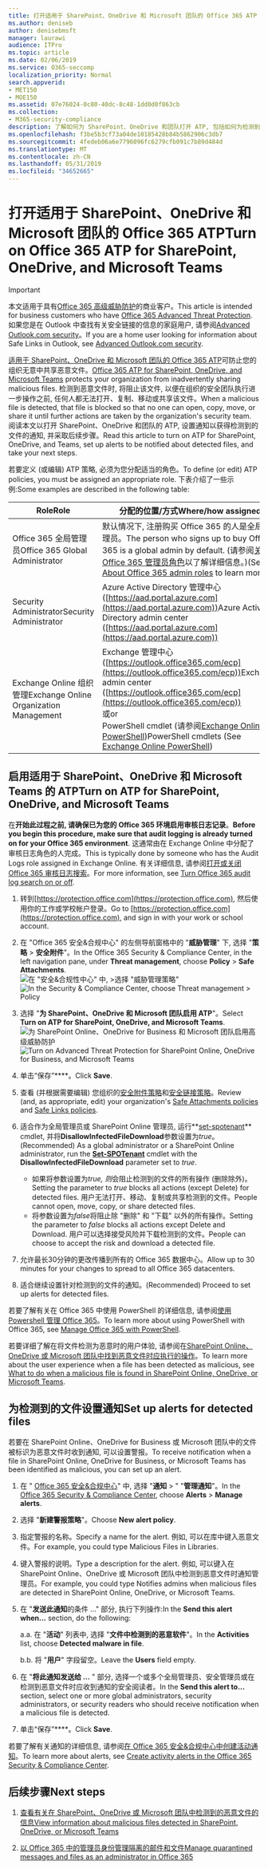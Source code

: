 ```yaml
---
title: 打开适用于 SharePoint、OneDrive 和 Microsoft 团队的 Office 365 ATP
ms.author: deniseb
author: denisebmsft
manager: laurawi
audience: ITPro
ms.topic: article
ms.date: 02/06/2019
ms.service: O365-seccomp
localization_priority: Normal
search.appverid:
- MET150
- MOE150
ms.assetid: 07e76024-0c80-40dc-8c48-1dd0d0f863cb
ms.collection:
- M365-security-compliance
description: 了解如何为 SharePoint、OneDrive 和团队打开 ATP, 包括如何为检测到的文件设置通知。
ms.openlocfilehash: f3be5b3cf73a04de10185428b84b5862906c3db7
ms.sourcegitcommit: 4fedeb06a6e7796096fc6279cfb091c7b89d484d
ms.translationtype: MT
ms.contentlocale: zh-CN
ms.lasthandoff: 05/31/2019
ms.locfileid: "34652665"
---
```

# <a name="turn-on-office-365-atp-for-sharepoint-onedrive-and-microsoft-teams"></a><span data-ttu-id="b50f8-103">打开适用于 SharePoint、OneDrive 和 Microsoft 团队的 Office 365 ATP</span><span class="sxs-lookup"><span data-stu-id="b50f8-103">Turn on Office 365 ATP for SharePoint, OneDrive, and Microsoft Teams</span></span>

> [!IMPORTANT]
> <span data-ttu-id="b50f8-104">本文适用于具有[Office 365 高级威胁防护](office-365-atp.md)的商业客户。</span><span class="sxs-lookup"><span data-stu-id="b50f8-104">This article is intended for business customers who have [Office 365 Advanced Threat Protection](office-365-atp.md).</span></span> <span data-ttu-id="b50f8-105">如果您是在 Outlook 中查找有关安全链接的信息的家庭用户, 请参阅[Advanced Outlook.com security](https://support.office.com/article/advanced-outlook-com-security-for-office-365-subscribers-882d2243-eab9-4545-a58a-b36fee4a46e2)。</span><span class="sxs-lookup"><span data-stu-id="b50f8-105">If you are a home user looking for information about Safe Links in Outlook, see [Advanced Outlook.com security](https://support.office.com/article/advanced-outlook-com-security-for-office-365-subscribers-882d2243-eab9-4545-a58a-b36fee4a46e2).</span></span>

<span data-ttu-id="b50f8-106">[适用于 SharePoint、OneDrive 和 Microsoft 团队的 Office 365 ATP](atp-for-spo-odb-and-teams.md)可防止您的组织无意中共享恶意文件。</span><span class="sxs-lookup"><span data-stu-id="b50f8-106">[Office 365 ATP for SharePoint, OneDrive, and Microsoft Teams](atp-for-spo-odb-and-teams.md) protects your organization from inadvertently sharing malicious files.</span></span> <span data-ttu-id="b50f8-107">检测到恶意文件时, 将阻止该文件, 以便在组织的安全团队执行进一步操作之前, 任何人都无法打开、复制、移动或共享该文件。</span><span class="sxs-lookup"><span data-stu-id="b50f8-107">When a malicious file is detected, that file is blocked so that no one can open, copy, move, or share it until further actions are taken by the organization's security team.</span></span> <span data-ttu-id="b50f8-108">阅读本文以打开 SharePoint、OneDrive 和团队的 ATP, 设置通知以获得检测到的文件的通知, 并采取后续步骤。</span><span class="sxs-lookup"><span data-stu-id="b50f8-108">Read this article to turn on ATP for SharePoint, OneDrive, and Teams, set up alerts to be notified about detected files, and take your next steps.</span></span> 
  
<span data-ttu-id="b50f8-109">若要定义 (或编辑) ATP 策略, 必须为您分配适当的角色。</span><span class="sxs-lookup"><span data-stu-id="b50f8-109">To define (or edit) ATP policies, you must be assigned an appropriate role.</span></span> <span data-ttu-id="b50f8-110">下表介绍了一些示例:</span><span class="sxs-lookup"><span data-stu-id="b50f8-110">Some examples are described in the following table:</span></span>

|<span data-ttu-id="b50f8-111">Role</span><span class="sxs-lookup"><span data-stu-id="b50f8-111">Role</span></span>  |<span data-ttu-id="b50f8-112">分配的位置/方式</span><span class="sxs-lookup"><span data-stu-id="b50f8-112">Where/how assigned</span></span>  |
|---------|---------|
|<span data-ttu-id="b50f8-113">Office 365 全局管理员</span><span class="sxs-lookup"><span data-stu-id="b50f8-113">Office 365 Global Administrator</span></span> |<span data-ttu-id="b50f8-114">默认情况下, 注册购买 Office 365 的人是全局管理员。</span><span class="sxs-lookup"><span data-stu-id="b50f8-114">The person who signs up to buy Office 365 is a global admin by default.</span></span> <span data-ttu-id="b50f8-115">(请参阅[关于 Office 365 管理员角色](https://docs.microsoft.com/office365/admin/add-users/about-admin-roles)以了解详细信息。)</span><span class="sxs-lookup"><span data-stu-id="b50f8-115">(See [About Office 365 admin roles](https://docs.microsoft.com/office365/admin/add-users/about-admin-roles) to learn more.)</span></span>         |
|<span data-ttu-id="b50f8-116">Security Administrator</span><span class="sxs-lookup"><span data-stu-id="b50f8-116">Security Administrator</span></span> |<span data-ttu-id="b50f8-117">Azure Active Directory 管理中心 ([https://aad.portal.azure.com](https://aad.portal.azure.com))</span><span class="sxs-lookup"><span data-stu-id="b50f8-117">Azure Active Directory admin center ([https://aad.portal.azure.com](https://aad.portal.azure.com))</span></span>|
|<span data-ttu-id="b50f8-118">Exchange Online 组织管理</span><span class="sxs-lookup"><span data-stu-id="b50f8-118">Exchange Online Organization Management</span></span> |<span data-ttu-id="b50f8-119">Exchange 管理中心 ([https://outlook.office365.com/ecp](https://outlook.office365.com/ecp))</span><span class="sxs-lookup"><span data-stu-id="b50f8-119">Exchange admin center ([https://outlook.office365.com/ecp](https://outlook.office365.com/ecp))</span></span> <br><span data-ttu-id="b50f8-120">或</span><span class="sxs-lookup"><span data-stu-id="b50f8-120">or</span></span> <br>  <span data-ttu-id="b50f8-121">PowerShell cmdlet (请参阅[Exchange Online PowerShell](https://docs.microsoft.com/powershell/exchange/exchange-online/exchange-online-powershell?view=exchange-ps))</span><span class="sxs-lookup"><span data-stu-id="b50f8-121">PowerShell cmdlets (See [Exchange Online PowerShell](https://docs.microsoft.com/powershell/exchange/exchange-online/exchange-online-powershell?view=exchange-ps))</span></span> |
  
## <a name="turn-on-atp-for-sharepoint-onedrive-and-microsoft-teams"></a><span data-ttu-id="b50f8-122">启用适用于 SharePoint、OneDrive 和 Microsoft Teams 的 ATP</span><span class="sxs-lookup"><span data-stu-id="b50f8-122">Turn on ATP for SharePoint, OneDrive, and Microsoft Teams</span></span>

<span data-ttu-id="b50f8-123">在**开始此过程之前, 请确保已为您的 Office 365 环境启用审核日志记录**。</span><span class="sxs-lookup"><span data-stu-id="b50f8-123">**Before you begin this procedure, make sure that audit logging is already turned on for your Office 365 environment**.</span></span> <span data-ttu-id="b50f8-124">这通常由在 Exchange Online 中分配了审核日志角色的人完成。</span><span class="sxs-lookup"><span data-stu-id="b50f8-124">This is typically done by someone who has the Audit Logs role assigned in Exchange Online.</span></span> <span data-ttu-id="b50f8-125">有关详细信息, 请参阅[打开或关闭 Office 365 审核日志搜索](turn-audit-log-search-on-or-off.md)。</span><span class="sxs-lookup"><span data-stu-id="b50f8-125">For more information, see [Turn Office 365 audit log search on or off](turn-audit-log-search-on-or-off.md).</span></span>
  
1. <span data-ttu-id="b50f8-126">转到[https://protection.office.com](https://protection.office.com), 然后使用你的工作或学校帐户登录。</span><span class="sxs-lookup"><span data-stu-id="b50f8-126">Go to [https://protection.office.com](https://protection.office.com), and sign in with your work or school account.</span></span>
    
2. <span data-ttu-id="b50f8-127">在 "Office 365 安全&amp;合规中心" 的左侧导航窗格中的 "**威胁管理**" 下, 选择 "**策略** \> **安全附件**"。</span><span class="sxs-lookup"><span data-stu-id="b50f8-127">In the Office 365 Security &amp; Compliance Center, in the left navigation pane, under **Threat management**, choose **Policy** \> **Safe Attachments**.</span></span> <br/><span data-ttu-id="b50f8-128">![在 "安全&amp;合规性中心" 中, \>选择 "威胁管理策略"](media/08849c91-f043-4cd1-a55e-d440c86442f2.png)</span><span class="sxs-lookup"><span data-stu-id="b50f8-128">![In the Security &amp; Compliance Center, choose Threat management \> Policy](media/08849c91-f043-4cd1-a55e-d440c86442f2.png)</span></span>
  
3. <span data-ttu-id="b50f8-129">选择 "**为 SharePoint、OneDrive 和 Microsoft 团队启用 ATP**"。</span><span class="sxs-lookup"><span data-stu-id="b50f8-129">Select **Turn on ATP for SharePoint, OneDrive, and Microsoft Teams**.</span></span><br/><span data-ttu-id="b50f8-130">![为 SharePoint Online、OneDrive for Business 和 Microsoft 团队启用高级威胁防护](media/48cfaace-59cc-4e60-bf86-05ff6b99bdbf.png)</span><span class="sxs-lookup"><span data-stu-id="b50f8-130">![Turn on Advanced Threat Protection for SharePoint Online, OneDrive for Business, and Microsoft Teams](media/48cfaace-59cc-4e60-bf86-05ff6b99bdbf.png)</span></span>
  
4. <span data-ttu-id="b50f8-131">单击“保存”\*\*\*\*。</span><span class="sxs-lookup"><span data-stu-id="b50f8-131">Click **Save**.</span></span>
    
5. <span data-ttu-id="b50f8-132">查看 (并根据需要编辑) 您组织的[安全附件策略](set-up-atp-safe-attachments-policies.md)和[安全链接策略](set-up-atp-safe-links-policies.md)。</span><span class="sxs-lookup"><span data-stu-id="b50f8-132">Review (and, as appropriate, edit) your organization's [Safe Attachments policies](set-up-atp-safe-attachments-policies.md) and [Safe Links policies](set-up-atp-safe-links-policies.md).</span></span>
    
6. <span data-ttu-id="b50f8-133">适合作为全局管理员或 SharePoint Online 管理员, 运行**[set-spotenant](https://docs.microsoft.com/powershell/module/sharepoint-online/Set-SPOTenant?view=sharepoint-ps)** cmdlet, 并将**DisallowInfectedFileDownload**参数设置为*true*。</span><span class="sxs-lookup"><span data-stu-id="b50f8-133">(Recommended) As a global administrator or a SharePoint Online administrator, run the **[Set-SPOTenant](https://docs.microsoft.com/powershell/module/sharepoint-online/Set-SPOTenant?view=sharepoint-ps)** cmdlet with the **DisallowInfectedFileDownload** parameter set to  *true*.</span></span> <br/>
      - <span data-ttu-id="b50f8-134">如果将参数设置为*true, 则*会阻止检测到的文件的所有操作 (删除除外)。</span><span class="sxs-lookup"><span data-stu-id="b50f8-134">Setting the parameter to *true* blocks all actions (except Delete) for detected files.</span></span> <span data-ttu-id="b50f8-135">用户无法打开、移动、复制或共享检测到的文件。</span><span class="sxs-lookup"><span data-stu-id="b50f8-135">People cannot open, move, copy, or share detected files.</span></span>
      - <span data-ttu-id="b50f8-136">将参数设置为*false*将阻止除 "删除" 和 "下载" 以外的所有操作。</span><span class="sxs-lookup"><span data-stu-id="b50f8-136">Setting the parameter to *false* blocks all actions except Delete and Download.</span></span> <span data-ttu-id="b50f8-137">用户可以选择接受风险并下载检测到的文件。</span><span class="sxs-lookup"><span data-stu-id="b50f8-137">People can choose to accept the risk and download a detected file.</span></span>  
   
7. <span data-ttu-id="b50f8-138">允许最长30分钟的更改传播到所有的 Office 365 数据中心。</span><span class="sxs-lookup"><span data-stu-id="b50f8-138">Allow up to 30 minutes for your changes to spread to all Office 365 datacenters.</span></span>
    
8. <span data-ttu-id="b50f8-139">适合继续设置针对检测到的文件的通知。</span><span class="sxs-lookup"><span data-stu-id="b50f8-139">(Recommended) Proceed to set up alerts for detected files.</span></span>
    
<span data-ttu-id="b50f8-140">若要了解有关在 Office 365 中使用 PowerShell 的详细信息, 请参阅[使用 Powershell 管理 Office 365](https://docs.microsoft.com/office365/enterprise/powershell/manage-office-365-with-office-365-powershell)。</span><span class="sxs-lookup"><span data-stu-id="b50f8-140">To learn more about using PowerShell with Office 365, see [Manage Office 365 with PowerShell](https://docs.microsoft.com/office365/enterprise/powershell/manage-office-365-with-office-365-powershell).</span></span> 

<span data-ttu-id="b50f8-141">若要详细了解在将文件检测为恶意时的用户体验, 请参阅在[SharePoint Online、OneDrive 或 Microsoft 团队中找到恶意文件时应执行的操作](https://support.office.com/article/01e902ad-a903-4e0f-b093-1e1ac0c37ad2)。</span><span class="sxs-lookup"><span data-stu-id="b50f8-141">To learn more about the user experience when a file has been detected as malicious, see [What to do when a malicious file is found in SharePoint Online, OneDrive, or Microsoft Teams](https://support.office.com/article/01e902ad-a903-4e0f-b093-1e1ac0c37ad2).</span></span> 
  
## <a name="set-up-alerts-for-detected-files"></a><span data-ttu-id="b50f8-142">为检测到的文件设置通知</span><span class="sxs-lookup"><span data-stu-id="b50f8-142">Set up alerts for detected files</span></span>

<span data-ttu-id="b50f8-143">若要在 SharePoint Online、OneDrive for Business 或 Microsoft 团队中的文件被标识为恶意文件时收到通知, 可以设置警报。</span><span class="sxs-lookup"><span data-stu-id="b50f8-143">To receive notification when a file in SharePoint Online, OneDrive for Business, or Microsoft Teams has been identified as malicious, you can set up an alert.</span></span>
  
1. <span data-ttu-id="b50f8-144">在 " [Office 365 安全&amp;合规中心](https://protection.office.com)" 中, 选择 "**通知** \> " "**管理通知**"。</span><span class="sxs-lookup"><span data-stu-id="b50f8-144">In the [Office 365 Security &amp; Compliance Center](https://protection.office.com), choose **Alerts** \> **Manage alerts**.</span></span>
    
2. <span data-ttu-id="b50f8-145">选择 "**新建警报策略**"。</span><span class="sxs-lookup"><span data-stu-id="b50f8-145">Choose **New alert policy**.</span></span>
    
3. <span data-ttu-id="b50f8-146">指定警报的名称。</span><span class="sxs-lookup"><span data-stu-id="b50f8-146">Specify a name for the alert.</span></span> <span data-ttu-id="b50f8-147">例如, 可以在库中键入恶意文件。</span><span class="sxs-lookup"><span data-stu-id="b50f8-147">For example, you could type Malicious Files in Libraries.</span></span>
    
4. <span data-ttu-id="b50f8-148">键入警报的说明。</span><span class="sxs-lookup"><span data-stu-id="b50f8-148">Type a description for the alert.</span></span> <span data-ttu-id="b50f8-149">例如, 可以键入在 SharePoint Online、OneDrive 或 Microsoft 团队中检测到恶意文件时通知管理员。</span><span class="sxs-lookup"><span data-stu-id="b50f8-149">For example, you could type Notifies admins when malicious files are detected in SharePoint Online, OneDrive, or Microsoft Teams.</span></span>
    
5. <span data-ttu-id="b50f8-150">在 "**发送此通知**的条件 ..." 部分, 执行下列操作:</span><span class="sxs-lookup"><span data-stu-id="b50f8-150">In the **Send this alert when...** section, do the following:</span></span> 
    
    <span data-ttu-id="b50f8-151">a.</span><span class="sxs-lookup"><span data-stu-id="b50f8-151">a.</span></span> <span data-ttu-id="b50f8-152">在 "**活动**" 列表中, 选择 "**文件中检测到的恶意软件**"。</span><span class="sxs-lookup"><span data-stu-id="b50f8-152">In the **Activities** list, choose **Detected malware in file**.</span></span>
    
    <span data-ttu-id="b50f8-153">b.</span><span class="sxs-lookup"><span data-stu-id="b50f8-153">b.</span></span> <span data-ttu-id="b50f8-154">将 "**用户**" 字段留空。</span><span class="sxs-lookup"><span data-stu-id="b50f8-154">Leave the **Users** field empty.</span></span> 
    
6. <span data-ttu-id="b50f8-155">在 "**将此通知发送给 ...** " 部分, 选择一个或多个全局管理员、安全管理员或在检测到恶意文件时应收到通知的安全阅读者。</span><span class="sxs-lookup"><span data-stu-id="b50f8-155">In the **Send this alert to...** section, select one or more global administrators, security administrators, or security readers who should receive notification when a malicious file is detected.</span></span> 
    
7. <span data-ttu-id="b50f8-156">单击“保存”\*\*\*\*。</span><span class="sxs-lookup"><span data-stu-id="b50f8-156">Click **Save**.</span></span>
    
<span data-ttu-id="b50f8-157">若要了解有关通知的详细信息, 请参阅[在 Office 365 安全&amp;合规中心中创建活动通知](create-activity-alerts.md)。</span><span class="sxs-lookup"><span data-stu-id="b50f8-157">To learn more about alerts, see [Create activity alerts in the Office 365 Security &amp; Compliance Center](create-activity-alerts.md).</span></span> 
  
## <a name="next-steps"></a><span data-ttu-id="b50f8-158">后续步骤</span><span class="sxs-lookup"><span data-stu-id="b50f8-158">Next steps</span></span>

1. [<span data-ttu-id="b50f8-159">查看有关在 SharePoint、OneDrive 或 Microsoft 团队中检测到的恶意文件的信息</span><span class="sxs-lookup"><span data-stu-id="b50f8-159">View information about malicious files detected in SharePoint, OneDrive, or Microsoft Teams</span></span>](malicious-files-detected-in-spo-odb-or-teams.md)
    
2. [<span data-ttu-id="b50f8-160">以 Office 365 中的管理员身份管理隔离的邮件和文件</span><span class="sxs-lookup"><span data-stu-id="b50f8-160">Manage quarantined messages and files as an administrator in Office 365</span></span>](manage-quarantined-messages-and-files.md)
    

  

